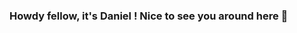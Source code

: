### Howdy fellow, it's Daniel ! Nice to see you around here 👋

<!--
**d-roduit/d-roduit** is a ✨ _special_ ✨ repository because its `README.md` (this file) appears on your GitHub profile.

If my projects interest you or you find them cool, don't hesitate in any case to let me know!
Here are some ways to contact me:

- 🔭 I’m currently working on ...
- 🌱 I’m currently learning ...
- 👯 I’m looking to collaborate on ...
- 🤔 I’m looking for help with ...
- 💬 Ask me about ...
- 📫 How to reach me: ...
- 😄 Pronouns: ...
- ⚡ Fun fact: ...
-->
